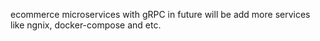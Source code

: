 ecommerce microservices with gRPC in future will be add more services like ngnix, docker-compose and etc.